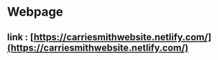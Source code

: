 # Webpage
## link : [https://carriesmithwebsite.netlify.com/](https://carriesmithwebsite.netlify.com/)
